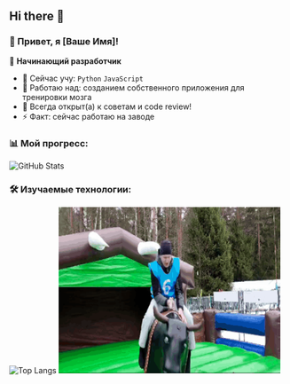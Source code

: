 ## Hi there 👋
### 👋 Привет, я [Ваше Имя]!

🎯 **Начинающий разработчик** 
- 🌱 Сейчас учу: `Python` `JavaScript` 
- 🔭 Работаю над: созданием собственного приложения для тренировки мозга
- 💬 Всегда открыт(а) к советам и code review!
- ⚡ Факт: сейчас работаю на заводе

### 📊 Мой прогресс:
![GitHub Stats](https://github-readme-stats.vercel.app/api?username=yourname&show_icons=true&hide_title=true&count_private=true)

### 🛠 Изучаемые технологии:
![Top Langs](https://github-readme-stats.vercel.app/api/top-langs/?username=yourname&layout=compact)
<img src="https://github.com/ilnejaNikolaev/ilnejaNikolaev/blob/main/tenor.gif" width="400" height="300" alt="Cool Coding Cat">
